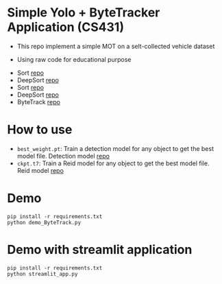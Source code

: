 # Simple Yolo + ByteTracker Application (CS431)
- This repo implement a simple MOT on a selt-collected vehicle dataset

- Using raw code for educational purpose
+ Sort [repo](https://github.com/abewley/sort)
+ DeepSort [repo](https://github.com/nwojke/deep_sort)
+ Sort [repo](https://github.com/FoundationVision/ByteTrack/tree/main/yolox/sort_tracker) 
+ DeepSort [repo](https://github.com/FoundationVision/ByteTrack/tree/main/yolox/deepsort_tracker) 
+ ByteTrack [repo](https://github.com/FoundationVision/ByteTrack/tree/main/yolox/tracker) 

# How to use
- `best_weight.pt`: Train a detection model for any object to get the best model file. Detection model [repo](https://www.kaggle.com/code/venon553/vehicletracking)
- `ckpt.t7`: Train a Reid model for any object to get the best model file. Reid model [repo](https://drive.google.com/drive/folders/1xhG0kRH1EX5B9_Iz8gQJb7UNnn_riXi6?fbclid=IwY2xjawGgP-JleHRuA2FlbQIxMAABHTtlXk48SZAIWwOCf8kLAtTkbbJEg0t3xx_npqBuIJl4xu0ZMND5xssGbQ_aem_AqvZbukQOnhFL1xYKFwPdA)

# Demo
```
pip install -r requirements.txt
python demo_ByteTrack.py
``` 
# Demo with streamlit application
```
pip install -r requirements.txt
python streamlit_app.py
```


